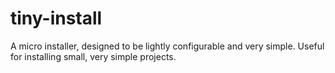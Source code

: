 # tiny-install
A micro installer, designed to be lightly configurable and very simple. Useful for installing small, very simple projects.
